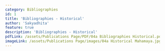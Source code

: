 ```yaml
---
category: Bibliographies
id: 1
title: 'Bibliographies - Historical'
author: 'Sakyadhita'
feature: true
description: 'Bibliographies - Historical'
pdfLink: /assets/Publications Page/PDF/04a Bibliographies Historical.pdf
imageLink: /assets/Publications Page/images/04a Historical Mahamaya.jpg
---
```

